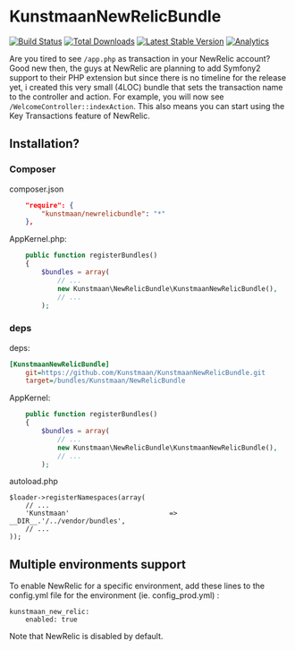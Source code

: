 KunstmaanNewRelicBundle
=======================

[![Build Status](https://travis-ci.org/Kunstmaan/KunstmaanNewRelicBundle.png?branch=master)](http://travis-ci.org/Kunstmaan/KunstmaanNewRelicBundle)
[![Total Downloads](https://poser.pugx.org/kunstmaan/newrelic-bundle/downloads.png)](https://packagist.org/packages/kunstmaan/newrelic-bundle)
[![Latest Stable Version](https://poser.pugx.org/kunstmaan/newrelic-bundle/v/stable.png)](https://packagist.org/packages/kunstmaan/newrelic-bundle)
[![Analytics](https://ga-beacon.appspot.com/UA-3160735-7/Kunstmaan/KunstmaanNewRelicBundle)](https://github.com/igrigorik/ga-beacon)

Are you tired to see `/app.php` as transaction in your NewRelic account? Good new then, the guys at NewRelic are planning to add Symfony2 support to their PHP extension but since there is no timeline for the release yet, i created this very small (4LOC) bundle that sets the transaction name to the controller and action. For example, you will now see `/WelcomeController::indexAction`. This also means you can start using the Key Transactions feature of NewRelic.

## Installation?
### Composer

composer.json
```json
    "require": {
        "kunstmaan/newrelicbundle": "*"
    },
```

AppKernel.php:
```php
    public function registerBundles()
    {
        $bundles = array(
            // ...
            new Kunstmaan\NewRelicBundle\KunstmaanNewRelicBundle(),
            // ...
        );
```

### deps

deps:
```ini
[KunstmaanNewRelicBundle]
    git=https://github.com/Kunstmaan/KunstmaanNewRelicBundle.git
    target=/bundles/Kunstmaan/NewRelicBundle
```

AppKernel:
```php
    public function registerBundles()
    {
        $bundles = array(
            // ...
            new Kunstmaan\NewRelicBundle\KunstmaanNewRelicBundle(),
            // ...
        );
```

autoload.php
```
$loader->registerNamespaces(array(
    // ...
    'Kunstmaan'                         => __DIR__.'/../vendor/bundles',
    // ...
));
```

Multiple environments support
-----------------------------

To enable NewRelic for a specific environment, add these lines to the config.yml file for the environment
(ie. config_prod.yml) :

```
kunstmaan_new_relic:
    enabled: true
```

Note that NewRelic is disabled by default.
